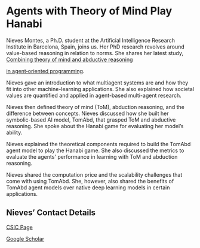# Agents with Theory of Mind Play Hanabi

Nieves Montes, a Ph.D. student at the Artificial Intelligence Research Institute in Barcelona, Spain, joins us. Her PhD research revolves around value-based reasoning in relation to norms. She shares her latest study, [Combining theory of mind and abductive reasoning](https://dl.acm.org/doi/abs/10.1007/s10458-023-09613-w#:~:text=By%20combining%20the%20previous%20capability,to%20their%20own%20decision%2Dmaking.)

[in agent‑oriented programming](https://dl.acm.org/doi/abs/10.1007/s10458-023-09613-w#:~:text=By%20combining%20the%20previous%20capability,to%20their%20own%20decision%2Dmaking.).

Nieves gave an introduction to what multiagent systems are and how they fit into other machine-learning applications. She also explained how societal values are quantified and applied in agent-based multi-agent research.  

Nieves then defined theory of mind (ToM), abduction reasoning, and the difference between concepts. Nieves discussed how she built her symbolic-based AI model, TomAbd, that grasped ToM and abductive reasoning. She spoke about the Hanabi game for evaluating her model’s ability.

Nieves explained the theoretical components required to build the TomAbd agent model to play the Hanabi game. She also discussed the metrics to evaluate the agents' performance in learning with ToM and abduction reasoning. 

Nieves shared the computation price and the scalability challenges that come with using TomAbd. She, however, also shared the benefits of TomAbd agent models over native deep learning models in certain applications.


## Nieves’ Contact Details

[CSIC Page](https://www.iiia.csic.es/en-us/people/person/?person_id=128)

[Google Scholar](https://scholar.google.es/citations?hl=es&user=hiC6eKQAAAAJ&view_op=list_works&sortby=pubdate)